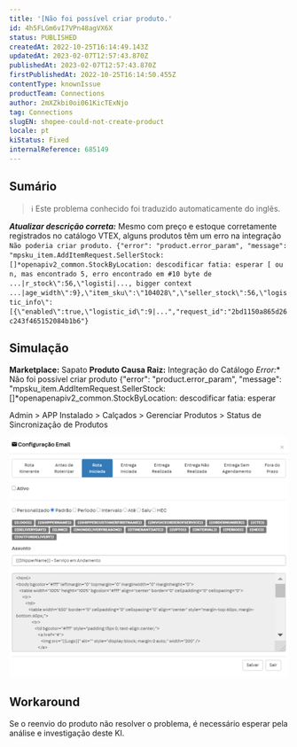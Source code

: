 ```yaml
---
title: '[Não foi possível criar produto.'
id: 4h5FLGm6vI7VPn48agVX6X
status: PUBLISHED
createdAt: 2022-10-25T16:14:49.143Z
updatedAt: 2023-02-07T12:57:43.870Z
publishedAt: 2023-02-07T12:57:43.870Z
firstPublishedAt: 2022-10-25T16:14:50.455Z
contentType: knownIssue
productTeam: Connections
author: 2mXZkbi0oi061KicTExNjo
tag: Connections
slugEN: shopee-could-not-create-product
locale: pt
kiStatus: Fixed
internalReference: 685149
---
```


## Sumário

>ℹ️ Este problema conhecido foi traduzido automaticamente do inglês.



_**Atualizar descrição correta:**_ Mesmo com preço e estoque corretamente registrados no catálogo VTEX, alguns produtos têm um erro
na integração `Não poderia criar produto. {"error": "product.error_param", "message": "mpsku_item.AddItemRequest.SellerStock: []*openapiv2_common.StockByLocation: descodificar fatia: esperar [ ou n, mas encontrado 5, erro encontrado em #10 byte de ...|r_stock\":56,\"logisti|..., bigger context ...|age_width\":9},\"item_sku\":\"104028\",\"seller_stock\":56,\"logistic_info\":[{\"enabled\":true,\"logistic_id\":9|...","request_id":"2bd1150a865d26c243f465152084b1b6"} `


##

## Simulação



**Marketplace:** Sapato
**Produto Causa Raiz:** Integração do Catálogo
*Error:** Não foi possível criar produto {"error": "product.error_param", "message": "mpsku_item.AddItemRequest.SellerStock: []*openapenapiv2_common.StockByLocation: descodificar fatia: esperar

Admin > APP Instalado > Calçados > Gerenciar Produtos > Status de Sincronização de Produtos

 ![](https://raw.githubusercontent.com/vtexdocs/help-center-content/refs/heads/main/_1.png)



##

## Workaround


Se o reenvio do produto não resolver o problema, é necessário esperar pela análise e investigação deste KI.

